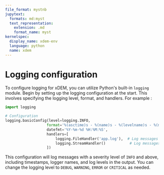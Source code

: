 ```yaml
---
file_format: mystnb
jupytext:
  formats: md:myst
  text_representation:
    extension: .md
    format_name: myst
kernelspec:
  display_name: xdem-env
  language: python
  name: xdem
---
```

# Logging configuration
 To configure logging for xDEM, you can utilize Python's built-in `logging` module. Begin by setting up the logging
 configuration at the start. This involves specifying the logging level, format, and handlers. For example :
 ```python
import logging

# Configuration
logging.basicConfig(level=logging.INFO,
                    format='%(asctime)s - %(name)s - %(levelname)s - %(message)s',
                    datefmt='%Y-%m-%d %H:%M:%S',
                    handlers=[
                        logging.FileHandler('app.log'),  # Log messages will be saved to this file
                        logging.StreamHandler()           # Log messages will also be printed to the console
                    ])
```
This configuration will log messages with a severity level of `INFO` and above, including timestamps, logger names, and
log levels in the output. You can change the logging level to `DEBUG`, `WARNING`, `ERROR` or `CRITICAL` as needed.
